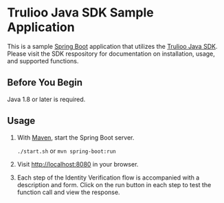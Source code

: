 # Trulioo Java SDK Sample Application

This is a sample [Spring Boot](https://spring.io/projects/spring-boot) application that utilizes the
[Trulioo Java SDK](https://github.com/Trulioo/sdk-java). Please visit the SDK respository for documentation on
installation, usage, and supported functions.

## Before You Begin

Java 1.8 or later is required.

## Usage

1. With [Maven](https://maven.apache.org/), start the Spring Boot server.

    `./start.sh` or `mvn spring-boot:run`

2. Visit [http://localhost:8080](http://localhost:8080) in your browser.

3. Each step of the Identity Verification flow is accompanied with a description and form. Click on the run button in
   each step to test the function call and view the response.
